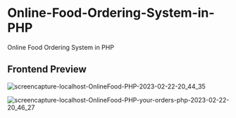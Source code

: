 # Online-Food-Ordering-System-in-PHP

Online Food Ordering System in PHP

## Frontend Preview

![screencapture-localhost-OnlineFood-PHP-2023-02-22-20_44_35](https://user-images.githubusercontent.com/78216965/220661697-31902983-6bcc-4804-864c-37bca11a9cb1.png)

![screencapture-localhost-OnlineFood-PHP-your-orders-php-2023-02-22-20_46_27](https://user-images.githubusercontent.com/78216965/220661680-9b2318ab-a3af-418b-991b-74b7526b7779.png)

